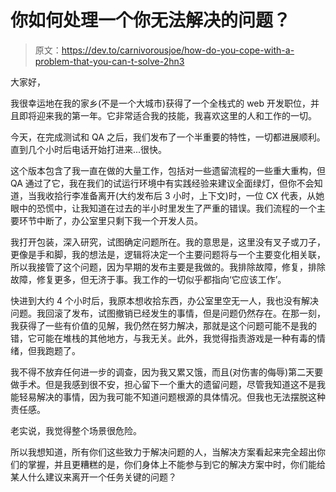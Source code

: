 # 你如何处理一个你无法解决的问题？

> 原文：<https://dev.to/carnivorousjoe/how-do-you-cope-with-a-problem-that-you-can-t-solve-2hn3>

大家好，

我很幸运地在我的家乡(不是一个大城市)获得了一个全栈式的 web 开发职位，并且即将迎来我的第一年。它非常适合我的技能，我喜欢这里的人和工作的一切。

今天，在完成测试和 QA 之后，我们发布了一个半重要的特性，一切都进展顺利。直到几个小时后电话开始打进来...很快。

这个版本包含了我一直在做的大量工作，包括对一些遗留流程的一些重大重构，但 QA 通过了它，我在我们的试运行环境中有实践经验来建议全面绿灯，但你不会知道，当我收拾行李准备离开(大约发布后 3 小时，上下文)时，一位 CX 代表，从她眼中的恐慌中，让我知道在过去的半小时里发生了严重的错误。我们流程的一个主要环节中断了，办公室里只剩下我一个开发人员。

我打开包装，深入研究，试图确定问题所在。我的意思是，这里没有叉子或刀子，更像是手和脚，我的想法是，逻辑将决定一个主要问题将与一个主要变化相关联，所以我接管了这个问题，因为早期的发布主要是我做的。我排除故障，修复，排除故障，修复更多，但无济于事。我工作的一切似乎都指向‘它应该工作’。

快进到大约 4 个小时后，我原本想收拾东西，办公室里空无一人，我也没有解决问题。我回滚了发布，试图撤销已经发生的事情，但是问题仍然存在。在那一刻，我获得了一些有价值的见解，我仍然在努力解决，那就是这个问题可能不是我的错，它可能在堆栈的其他地方，与我无关。此外，我觉得指责游戏是一种有毒的情绪，但我跑题了。

我不得不放弃任何进一步的调查，因为我又累又饿，而且(对伤害的侮辱)第二天要做手术。但是我感到很不安，担心留下一个重大的遗留问题，尽管我知道这不是我能轻易解决的事情，因为我可能不知道问题根源的具体情况。但我也无法摆脱这种责任感。

老实说，我觉得整个场景很危险。

所以我想知道，所有你们这些致力于解决问题的人，当解决方案看起来完全超出你们的掌握，并且更糟糕的是，你们身体上不能参与到它的解决方案中时，你们能给某人什么建议来离开一个任务关键的问题？